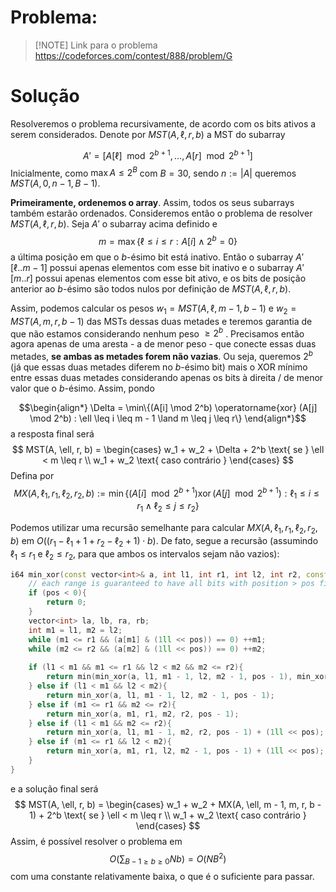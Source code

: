 # Problema:


> [!NOTE] Link para o problema
> https://codeforces.com/contest/888/problem/G

# Solução

Resolveremos o problema recursivamente, de acordo com os bits ativos a serem considerados. Denote por $MST(A, \ell, r, b)$ a MST do subarray

$$A' = [A[\ell] \mod 2^{b + 1}, \dotsc, A[r] \mod 2^{b + 1}]$$
Inicialmente, como $\max A \leq 2^B$ com $B = 30$, sendo $n := |A|$ queremos $MST(A, 0, n - 1, B - 1)$.

**Primeiramente, ordenemos o array**. Assim, todos os seus subarrays também estarão ordenados. Consideremos então o problema de resolver $MST(A, \ell, r, b)$.  Seja $A'$ o subarray acima definido e
$$m = \max\{\ell \leq i \leq r: A[i] \land 2^b = 0\}$$
a última posição em que o $b$-ésimo bit está inativo. Então o subarray $A'[\ell..m-1]$ possui apenas elementos com esse bit inativo e o subarray $A'[m..r]$ possui apenas elementos com esse bit ativo, e os bits de posição anterior ao $b$-ésimo são todos nulos por definição de $MST(A, \ell, r, b)$. 

Assim, podemos calcular os pesos $w_1 = MST(A, \ell, m - 1, b - 1)$  e $w_2 = MST(A, m, r, b - 1)$ das MSTs dessas duas metades e teremos garantia de que não estamos considerando nenhum peso $\geq 2^b$ . Precisamos então agora apenas de uma aresta - a de menor peso - que conecte essas duas metades, **se ambas as metades forem não vazias**. Ou seja, queremos $2^b$ (já que essas duas metades diferem no $b$-ésimo bit) mais o XOR mínimo entre essas duas metades considerando apenas os bits à direita / de menor valor que o $b$-ésimo. Assim, pondo

$$\begin{align*}
\Delta = \min\{(A[i] \mod 2^b) \operatorname{xor} (A[j] \mod 2^b) : \ell \leq i \leq m - 1 \land m \leq j \leq r\}
\end{align*}$$
a resposta final será
$$
	MST(A, \ell, r, b) = \begin{cases}
		w_1 + w_2 + \Delta + 2^b \text{ se } \ell < m \leq r \\
		w_1 + w_2 \text{ caso contrário }
	\end{cases}
$$
Defina por
$$
MX(A, \ell_1, r_1, \ell_2, r_2, b) := \min\{(A[i] \mod 2^{b + 1}) \operatorname{xor} (A[j] \mod 2^{b + 1}) : \ell_1 \leq i \leq r_1 \land \ell_2 \leq j \leq r_2\}
$$

Podemos utilizar uma recursão semelhante para calcular $MX(A, \ell_1, r_1, \ell_2, r_2, b)$ em $O((r_1 - \ell_1 + 1 + r_2 - \ell_2 + 1) \cdot b)$. De fato, segue a recursão (assumindo $\ell_1 \leq r_1$ e $\ell_2 \leq r_2$, para que ambos os intervalos sejam não vazios):

```c++
i64 min_xor(const vector<int>& a, int l1, int r1, int l2, int r2, const int pos){
    // each range is guaranteed to have all bits with position > pos fixed
    if (pos < 0){
        return 0;
    }
    vector<int> la, lb, ra, rb;
    int m1 = l1, m2 = l2;
    while (m1 <= r1 && (a[m1] & (1ll << pos)) == 0) ++m1;
    while (m2 <= r2 && (a[m2] & (1ll << pos)) == 0) ++m2;
    
    if (l1 < m1 && m1 <= r1 && l2 < m2 && m2 <= r2){
        return min(min_xor(a, l1, m1 - 1, l2, m2 - 1, pos - 1), min_xor(a, m1, r1, m2, r2, pos - 1));
    } else if (l1 < m1 && l2 < m2){
        return min_xor(a, l1, m1 - 1, l2, m2 - 1, pos - 1);
    } else if (m1 <= r1 && m2 <= r2){
        return min_xor(a, m1, r1, m2, r2, pos - 1);
    } else if (l1 < m1 && m2 <= r2){
        return min_xor(a, l1, m1 - 1, m2, r2, pos - 1) + (1ll << pos);
    } else if (m1 <= r1 && l2 < m2){
        return min_xor(a, m1, r1, l2, m2 - 1, pos - 1) + (1ll << pos);
    }
}
```

e a solução final será
$$
	MST(A, \ell, r, b) = \begin{cases}
		w_1 + w_2 + MX(A, \ell, m - 1, m, r, b - 1) + 2^b \text{ se } \ell < m \leq r \\
		w_1 + w_2 \text{ caso contrário }
	\end{cases}
$$
Assim, é possível resolver o problema em
$$O\left(\sum_{B - 1 \geq b \geq 0}Nb\right) = O(NB^2)$$
com uma constante relativamente baixa, o que é o suficiente para passar.
